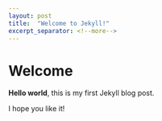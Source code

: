 ```yaml
---
layout: post
title:  "Welcome to Jekyll!"
excerpt_separator: <!--more-->
---
```


# Welcome

**Hello world**, this is my first Jekyll blog post.
<!--more-->
I hope you like it!

